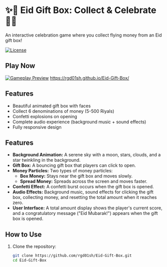 #   ✨🌙 Eid Gift Box: Collect & Celebrate 🌙✨

An interactive celebration game where you collect flying money from an Eid gift box!

[![License](https://img.shields.io/badge/License-MIT-blue.svg?style=for-the-badge)](LICENSE)
## Play Now
[![Gameplay Preview](https://github.com/user-attachments/assets/9ff19648-328b-4f24-b79d-e1afe2d15882)](https://rgd01sh.github.io/Eid-Money-Game/)
https://rgd01sh.github.io/Eid-Gift-Box/

##  Features
- Beautiful animated gift box with faces
- Collect 6 denominations of money (5-500 Riyals)
- Confetti explosions on opening
- Complete audio experience (background music + sound effects)
- Fully responsive design

## Features
- **Background Animation:** A serene sky with a moon, stars, clouds, and a star twinkling in the background.
- **Gift Box:** A bouncing gift box that players can click to open.
- **Money Particles:** Two types of money particles:
  - **Box Money:** Stays near the gift box and moves slowly.
  - **Spread Money:** Spreads across the screen and moves faster.
- **Confetti Effect:** A confetti burst occurs when the gift box is opened.
- **Audio Effects:** Background music, sound effects for clicking the gift box, collecting money, and resetting the total amount when it reaches zero.
- **User Interface:** A total amount display shows the player's current score, and a congratulatory message ("Eid Mubarak!") appears when the gift box is opened.

## How to Use
1. Clone the repository:
   ```bash
   git clone https://github.com/rgd01sh/Eid-Gift-Box.git
   cd Eid-Gift-Box
